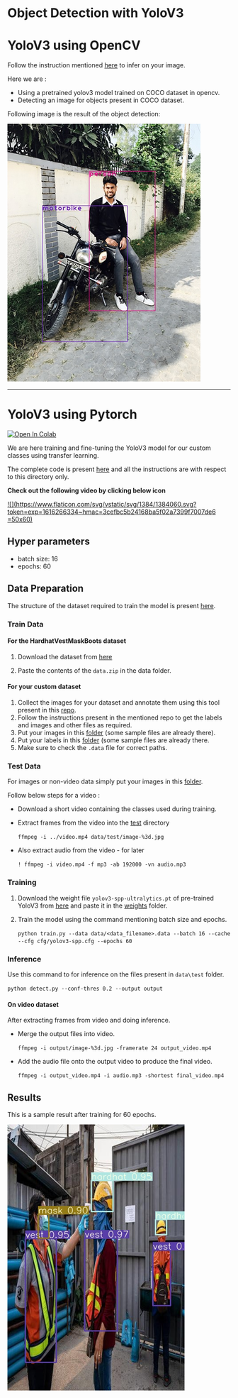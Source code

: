 # Object Detection with YoloV3

# YoloV3 using OpenCV
Follow the instruction mentioned [here](https://github.com/namanphy/EVA5/blob/main/S13/Yolo_openCV/readme.md)
to infer on your image.

Here we are :

- Using a pretrained yolov3 model trained on COCO dataset in opencv.
- Detecting an image for objects present in COCO dataset.

Following image is the result of the object detection:

![annotated](https://github.com/namanphy/EVA5/blob/main/S13/Yolo_openCV/img_annotated.jpg)

-----

# YoloV3 using Pytorch
[![Open In Colab](https://colab.research.google.com/assets/colab-badge.svg)](https://colab.research.google.com/drive/194MYhJSLJ7okuNpCD3tr0VaZK-CrTRIh?usp=sharing)

We are here training and fine-tuning the YoloV3 model for our custom 
classes using transfer learning.

The complete code is present [here](https://github.com/namanphy/EVA5/blob/main/S13/YoloV3) and 
all the instructions are with respect to this directory only.

**Check out the following video by clicking below icon**

[![](https://www.flaticon.com/svg/vstatic/svg/1384/1384060.svg?token=exp=1616266334~hmac=3cefbc5b24168ba5f02a7399f7007de6 =50x60)](https://youtu.be/1k42E9Skmeg)


## Hyper parameters
- batch size: 16
- epochs: 60

## Data Preparation
The structure of the dataset required to train the model is present 
[here](https://github.com/namanphy/EVA5/blob/main/S13/YoloV3/data/HardhatVestMaskBoots).

### Train Data

#### For the HardhatVestMaskBoots dataset

1. Download the dataset from [here](https://drive.google.com/file/d/1RlUgMtPfzzIdhB5zDgkXjL-v2UTjobme/view?usp=sharing)

2. Paste the contents of the `data.zip` in the data folder.

#### For your custom dataset

1. Collect the images for your dataset and annotate them using this tool present
in this [repo](https://github.com/miki998/YoloV3_Annotation_Tool).
2. Follow the instructions present in the mentioned repo to get the labels and images 
and other files as required.
3. Put your images in this [folder](https://github.com/namanphy/EVA5/blob/main/S13/YoloV3/data/HardhatVestMaskBoots/images)
(some sample files are already there).
4. Put your labels in this [folder](https://github.com/namanphy/EVA5/blob/main/S13/YoloV3/data/HardhatVestMaskBoots/images)
(some sample files are already there.
5. Make sure to check the `.data` file for correct paths.

### Test Data

For images or non-video data simply put your images in this [folder](https://github.com/namanphy/EVA5/blob/main/S13/YoloV3/data/test).

Follow below steps for a video :

- Download a short video containing the classes used during training.
- Extract frames from the video into the [test](https://github.com/namanphy/EVA5/blob/main/S13/YoloV3/data/test) directory

    `ffmpeg -i ../video.mp4 data/test/image-%3d.jpg`

- Also extract audio from the video - for later

    `! ffmpeg -i video.mp4 -f mp3 -ab 192000 -vn audio.mp3`


### Training

1. Download the weight file `yolov3-spp-ultralytics.pt` of pre-trained YoloV3 from [here](https://drive.google.com/open?id=1LezFG5g3BCW6iYaV89B2i64cqEUZD7e0) 
and paste it in the [weights](https://github.com/namanphy/EVA5/blob/main/S13/YoloV3/weights) folder.
2. Train the model using the command mentioning batch size and epochs.

    `python train.py --data data/<data_filename>.data --batch 16 --cache --cfg cfg/yolov3-spp.cfg --epochs 60`

### Inference

Use this command to for inference on the files present in `data\test` folder.

`python detect.py --conf-thres 0.2 --output output`

#### On video dataset
After extracting frames from video and doing inference.

- Merge the output files into video.

    `ffmpeg -i output/image-%3d.jpg -framerate 24 output_video.mp4`

- Add the audio file onto the output video to produce the final video.

    `ffmpeg -i output_video.mp4 -i audio.mp3 -shortest final_video.mp4`

## Results

This is a sample result after training for 60 epochs.

![inference](https://github.com/namanphy/EVA5/blob/main/S13/YoloV3/inference.jpg)
 